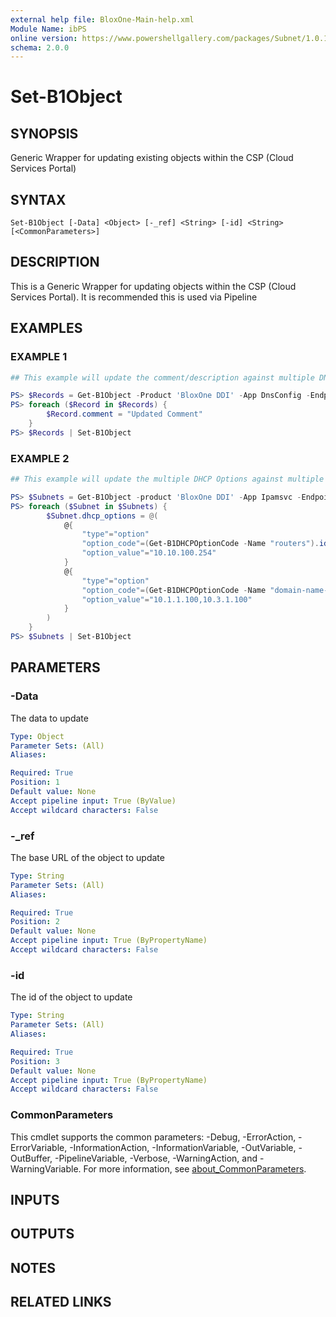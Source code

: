 ```yaml
---
external help file: BloxOne-Main-help.xml
Module Name: ibPS
online version: https://www.powershellgallery.com/packages/Subnet/1.0.14/Content/Public%5CGet-Subnet.ps1
schema: 2.0.0
---
```


# Set-B1Object

## SYNOPSIS
Generic Wrapper for updating existing objects within the CSP (Cloud Services Portal)

## SYNTAX

```
Set-B1Object [-Data] <Object> [-_ref] <String> [-id] <String> [<CommonParameters>]
```

## DESCRIPTION
This is a Generic Wrapper for updating objects within the CSP (Cloud Services Portal).
It is recommended this is used via Pipeline

## EXAMPLES

### EXAMPLE 1
```powershell
## This example will update the comment/description against multiple DNS Records

PS> $Records = Get-B1Object -Product 'BloxOne DDI' -App DnsConfig -Endpoint /dns/record -Filters @('absolute_zone_name~"mydomain.corp." and type=="a"') -Fields comment
PS> foreach ($Record in $Records) {
        $Record.comment = "Updated Comment"
    }
PS> $Records | Set-B1Object
```

### EXAMPLE 2
```powershell
## This example will update the multiple DHCP Options against multiple Subnets

PS> $Subnets = Get-B1Object -product 'BloxOne DDI' -App Ipamsvc -Endpoint /ipam/subnet -tfilter '("BuiltWith"=="ibPS")' -Fields name,dhcp_options,tags
PS> foreach ($Subnet in $Subnets) {
        $Subnet.dhcp_options = @(
            @{
                "type"="option"
                "option_code"=(Get-B1DHCPOptionCode -Name "routers").id
                "option_value"="10.10.100.254"
            }
            @{
                "type"="option"
                "option_code"=(Get-B1DHCPOptionCode -Name "domain-name-servers").id
                "option_value"="10.1.1.100,10.3.1.100"
            }
        )
    }
PS> $Subnets | Set-B1Object
```

## PARAMETERS

### -Data
The data to update

```yaml
Type: Object
Parameter Sets: (All)
Aliases:

Required: True
Position: 1
Default value: None
Accept pipeline input: True (ByValue)
Accept wildcard characters: False
```

### -_ref
The base URL of the object to update

```yaml
Type: String
Parameter Sets: (All)
Aliases:

Required: True
Position: 2
Default value: None
Accept pipeline input: True (ByPropertyName)
Accept wildcard characters: False
```

### -id
The id of the object to update

```yaml
Type: String
Parameter Sets: (All)
Aliases:

Required: True
Position: 3
Default value: None
Accept pipeline input: True (ByPropertyName)
Accept wildcard characters: False
```

### CommonParameters
This cmdlet supports the common parameters: -Debug, -ErrorAction, -ErrorVariable, -InformationAction, -InformationVariable, -OutVariable, -OutBuffer, -PipelineVariable, -Verbose, -WarningAction, and -WarningVariable. For more information, see [about_CommonParameters](http://go.microsoft.com/fwlink/?LinkID=113216).

## INPUTS

## OUTPUTS

## NOTES

## RELATED LINKS
